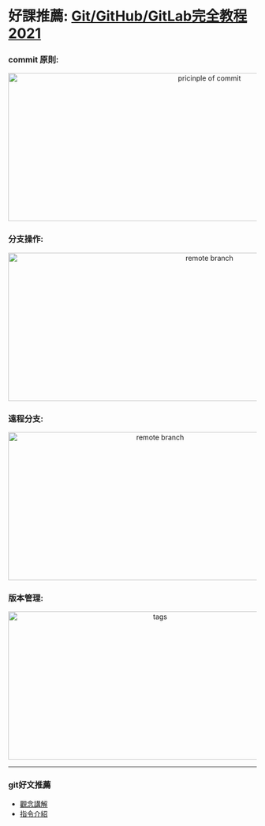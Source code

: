 # 好課推薦: [Git/GitHub/GitLab完全教程2021](https://www.udemy.com/course/git-basic/)
### commit 原則:
<div align="center">
  <img src="https://github.com/luckyuho/gitExample/blob/master/images/commit%E5%8E%9F%E5%89%87.png" width=800 height=300 title="pricinple of commit" />
</div>

### 分支操作:
<div align="center">
  <img src="https://github.com/luckyuho/gitExample/blob/master/images/%E5%88%86%E6%94%AF%E6%93%8D%E4%BD%9C.png" width=800 height=300 title="remote branch" />
</div>

### 遠程分支:
<div align="center">
  <img src="https://github.com/luckyuho/gitExample/blob/master/images/git%20remote%20branch.png" width=600 height=300 title="remote branch" />
</div>

### 版本管理:
<div align="center">
  <img src="https://github.com/luckyuho/gitExample/blob/master/images/Tag%E7%9A%84%E6%9C%AC%E5%9C%B0%E8%88%87%E9%81%A0%E7%A8%8B%E5%90%8C%E6%AD%A5.png" width=600 height=300 title="tags" />
</div>

<hr />

### git好文推薦
- [觀念講解](https://www.escapelife.site/posts/da89563c.html)
- [指令介紹](https://codertw.com/%E7%A8%8B%E5%BC%8F%E8%AA%9E%E8%A8%80/477316/)
